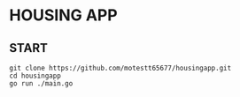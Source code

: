 # HOUSING APP

## START

```=bash
git clone https://github.com/motestt65677/housingapp.git
cd housingapp
go run ./main.go
```